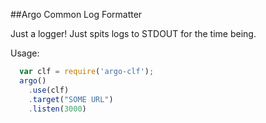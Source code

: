 ##Argo Common Log Formatter

Just a logger! Just spits logs to STDOUT for the time being.

Usage:
```javascript
  var clf = require('argo-clf');
  argo()
    .use(clf)
    .target("SOME URL")
    .listen(3000)
```
